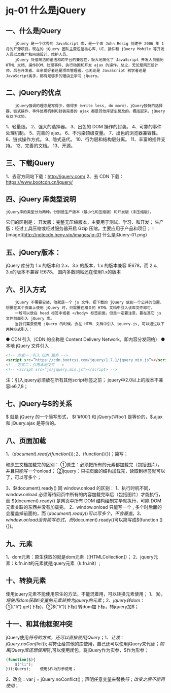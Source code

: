 # jq-01 什么是jQuery
## 一、什么是jQuery
        jQuery 是一个优秀的 JavaScript 库，是一个由 John Resig 创建于 2006 年 1 月的开源项目。现在的 jQuery 团队主要包括核心库、UI、插件和 jQuery Mobile 等开发人员以及推广和网站设计、维护人员。
        jQuery 凭借简洁的语法和跨平台的兼容性，极大地简化了 JavaScript 开发人员遍历HTML 文档、操作DOM、处理事件、执行动画和开发 ajax 的操作。总之，无论是网页设计师、后台开发者、业余爱好者还是项目管理者，也无论是 JavaScript 初学者还是 JavaScript高手，都有足够多的理由去学习 jQuery。

## 二、jQuery的优点
        jQuery强调的理念是写得少，做得多（write less, do more），jQuery独特的选择器、链式操作、事件处理机制和封装完善的 ajax 都是其他库望尘莫及的。概括起来，jQuery有以下优势。
1、轻量级。
2、强大的选择器。
3、出色的 DOM 操作的封装。
4、可靠的事件处理机制。
5、完善的 ajax。
6、不污染顶级变量。
7、出色的浏览器兼容性。
8、链式操作方式。
9、隐式迭代。
10、行为层和结构层分离。
11、丰富的插件支持。
12、完善的文档。
13、开源。


## 三、下载jQuery
1、去官方网站下载：http://jquery.com/
2、去 CDN 下载：https://www.bootcdn.cn/jquery/


## 四、jQuery 库类型说明
    jQuery库的类型分为两种，分别是生产版本（最小化和压缩版）和开发版（未压缩版），
它们的区别是：
    开发版：完整无压缩版本，主要用于测试、学习、和开发；
    生产版：经过工具压缩或经过服务器开启 Gzip 压缩，主要应用于产品和项目；
![image](http://notecdn.heny.vip/images/jq-01 什么是jQuery-01.png)


## 五、jQuery版本：
jQuery 库分为 1.x 的版本和 2.x、3.x 的版本，1.x 的版本兼容 IE678，而 2.x、3.x的版本不兼容 IE678。
国内多数网站还在使用1.x的版本

## 六、引入方式
        jQuery 不需要安装，他就是一个 js 文件，把下载的 jQuery 放到一个公共的位置，想要在某个页面上使用 jQuery 时，只需要在相关的 HTML 文档中引入该库文件即可。
        一般可以放在 head 标签中或者 </body> 标签前面，但是一定要注意，要在其它 js 文件前面引入 jQuery 库。
        当我们需要使用 jQuery 的时候，会在 HTML 文档中引入 jquery.js, 可以通过以下两种方式引入：
● CDN 引入（CDN 的全称是 Content Delivery Network，即内容分发网络）
● 本地 jQuery 文件引入
```html
<!-- 方式一：引入 CDN 服务 -->
<script src=”https://cdn.bootcss.com/jquery/1.7.1/jquery.min.js”></script>
<!-- 方式二：引用本地文件 -->
<!-- <script src=”js/jquery.min.js”></script> -->
```
注：引入jquery必须放在所有其他script标签之前；
    jquery中2.0以上的版本不兼容ie6,7,8；


## 七、jQuery与$的关系
$ 就是 jQuery 的一个简写形式，
$(‘#f00’) 和 jQuery(‘#foo’) 是等价的，$.ajax 和 jQuery.ajax 是等价的。

## 八、页面加载
1、$(document).ready(function(){});
2、$(function(){})；简写；

和原生文档加载完的区别：
①原生：必须把所有的元素都加载完（包括图片），并且只能写一个onload；
②jquery：只把页面的结构加载完，读取到标签就可以了，可以写多个；

3、$(document).ready() 同 window.onload 的区别：
        1、执行时机不同，window.onload 必须等待网页中所有的内容加载完毕后（包括图片）才能执行，而 $(document).ready() 是网页中所有 DOM 结构绘制完毕就执行，可能 DOM 元素关联的东西并没有加载完。
        2、window.onload 只能写一个 , 多个时后面的会覆盖掉前面的，而 $(document).ready() 可以写多个，不会覆盖。
        3、window.onload没有简写形式，而$(document).ready()可以简写成$(function (){})。


## 九、元素
1、dom元素：原生获取的就是dom元素（[HTMLCollection]）；
2、jquery元素：k.fn.init的元素就是jquery元素（k.fn.init）;


## 十、转换元素
使用jquery元素不能使用原生的方法，不能混着用，可以转换元素使用；
1、$(li)，将使用dom获取li变量的元素转换为jquery的元素；
2、jquery转dom：①$("li").get(下标)，②$("li")[下标]
转dom加下标，转jquery加$；



## 十一、和其他框架冲突
jQuery使用$符号的方式，还可以直接使用jQuery；
1、让渡：jQuery.noConflict();   
    将$符让给其他的库使用，自己还可以使用jQuery来代替$；
    如果jQuery库还想使用$符,可以使用闭包，将jQuery作为实参，$作为形参；
```js
(function($){
    $("li");
})(jQuery);    使用$作为形参使用；
```
2、改变：var j = jQuery.noConflict()；声明任意变量来替换$符；改变之后不能再使用$；
